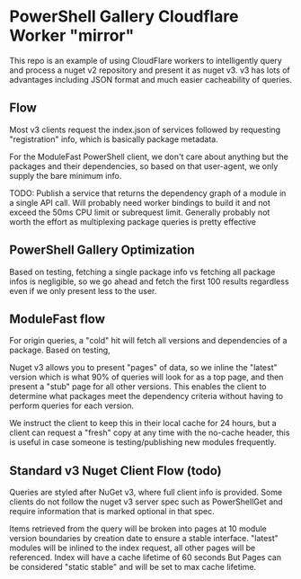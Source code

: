 # PowerShell Gallery Cloudflare Worker "mirror"

This repo is an example of using CloudFlare workers to intelligently query and process a nuget v2 repository and present
it as nuget v3. v3 has lots of advantages including JSON format and much easier cacheability of queries.

## Flow

Most v3 clients request the index.json of services followed by requesting "registration" info, which is basically
package metadata.

For the ModuleFast PowerShell client, we don't care about anything but the packages and their dependencies, so based
on that user-agent, we only supply the bare minimum info.

TODO: Publish a service that returns the dependency graph of a module in a single API call. Will probably need worker bindings
to build it and not exceed the 50ms CPU limit or subrequest limit. Generally probably not worth the effort as multiplexing
package queries is pretty effective

## PowerShell Gallery Optimization

Based on testing, fetching a single package info vs fetching all package infos is negligible, so we go ahead and fetch
the first 100 results regardless even if we only present less to the user.

## ModuleFast flow

For origin queries, a "cold" hit will fetch all versions and dependencies of a package. Based on testing,

Nuget v3 allows you to present "pages" of data, so we inline the "latest" version which is what 90% of queries will look for as a top page, and then
present a "stub" page for all other versions. This enables the client to determine what packages meet the dependency criteria
without having to perform queries for each version.

We instruct the client to keep this in their local cache for 24 hours, but a client can request a "fresh" copy at any
time with the no-cache header, this is useful in case someone is testing/publishing new modules frequently.

## Standard v3 Nuget Client Flow (todo)

Queries are styled after NuGet v3, where full client info is provided. Some clients do not follow the nuget v3 server spec
such as PowerShellGet and require information that is marked optional in that spec.

Items retrieved from the query will be broken into pages at 10 module version boundaries by creation date to ensure a stable interface.
"latest" modules will be inlined to the index request, all other pages will be referenced. Index will have a cache lifetime of 60 seconds
But Pages can be considered "static stable" and will be set to max cache lifetime.

